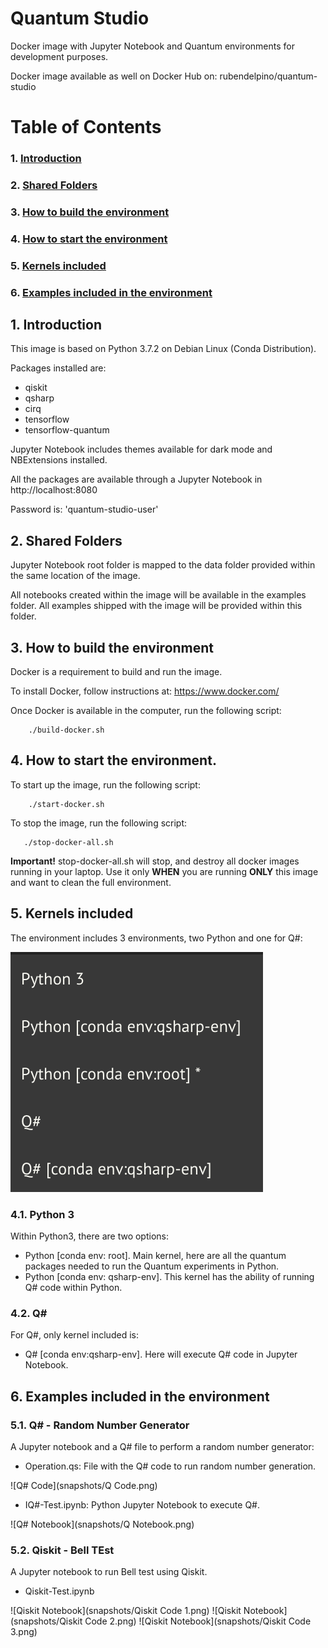 # Quantum Studio

Docker image with Jupyter Notebook and Quantum environments for development purposes.

Docker image available as well on Docker Hub on: rubendelpino/quantum-studio

# Table of Contents

###  1. [Introduction](#T1)
###  2. [Shared Folders](#T2)
###  3. [How to build the environment](#T3) 
###  4. [How to start the environment](#T4)
###  5. [Kernels included](#T5)
###  6. [Examples included in the environment](#T6)



## <a name="T1"></a> 1. Introduction
This image is based on Python 3.7.2 on Debian Linux (Conda Distribution).

Packages installed are:
* qiskit
* qsharp
* cirq
* tensorflow
* tensorflow-quantum

Jupyter Notebook includes themes available for dark mode and NBExtensions installed.

All the packages are available through a Jupyter Notebook in http://localhost:8080

Password is: 'quantum-studio-user'

## <a name="T2"></a>  2. Shared Folders

Jupyter Notebook root folder is mapped to the data folder provided within the same location of the image.

All notebooks created within the image will be available in the examples folder. All examples shipped with the image will 
be provided within this folder.
 
## <a name="T3"></a>  3. How to build the environment

Docker is a requirement to build and run the image.

To install Docker, follow instructions at: https://www.docker.com/ 

Once Docker is available in the computer, run the following script:

```
    ./build-docker.sh
```


## <a name="T4"></a> 4. How to start the environment. 

To start up the image, run the following script:

```
    ./start-docker.sh
```

To stop the image, run the following script:

```
   ./stop-docker-all.sh
```

**Important!** stop-docker-all.sh will stop, and destroy all docker images running in your laptop.
Use it only **WHEN** you are running **ONLY** this image and want to clean the full environment.

## <a name="T5"></a> 5. Kernels included

The environment includes 3 environments, two Python and one for Q#:

![Kernels](snapshots/Kernels.png)


### 4.1. Python 3

Within Python3, there are two options: 
* Python [conda env: root]. Main kernel, here are all the quantum packages needed to run the Quantum experiments in Python.
* Python [conda env: qsharp-env]. This kernel has the ability of running Q# code within Python.


### 4.2. Q#

For Q#, only kernel included is:
* Q# [conda env:qsharp-env]. Here will execute Q# code in Jupyter Notebook.


## <a name="T6"></a> 6. Examples included in the environment

### 5.1. Q# - Random Number Generator

A Jupyter notebook and a Q# file to perform a random number generator:
* Operation.qs: File with the Q# code to run random number generation.

![Q# Code](snapshots/Q Code.png)


* IQ#-Test.ipynb: Python Jupyter Notebook to execute Q#. 

![Q# Notebook](snapshots/Q Notebook.png)


### 5.2. Qiskit - Bell TEst

A Jupyter notebook to run Bell test using Qiskit.
* Qiskit-Test.ipynb

![Qiskit Notebook](snapshots/Qiskit Code 1.png)
![Qiskit Notebook](snapshots/Qiskit Code 2.png)
![Qiskit Notebook](snapshots/Qiskit Code 3.png)


